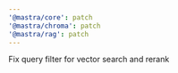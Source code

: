```yaml
---
'@mastra/core': patch
'@mastra/chroma': patch
'@mastra/rag': patch
---
```


Fix query filter for vector search and rerank
